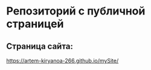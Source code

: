 # Репозиторий с публичной страницей

## Страница сайта:
<a>https://artem-kiryanoa-266.github.io/mySite/</a>
 
